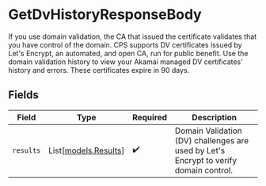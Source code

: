 # GetDvHistoryResponseBody

If you use domain validation, the CA that issued the certificate validates that you have control of the domain. CPS supports DV certificates issued by Let's Encrypt, an automated, and open CA, run for public benefit. Use the domain validation history to view your Akamai managed DV certificates' history and errors. These certificates expire in 90 days.


## Fields

| Field                                                                                 | Type                                                                                  | Required                                                                              | Description                                                                           |
| ------------------------------------------------------------------------------------- | ------------------------------------------------------------------------------------- | ------------------------------------------------------------------------------------- | ------------------------------------------------------------------------------------- |
| `results`                                                                             | List[[models.Results](../models/results.md)]                                          | :heavy_check_mark:                                                                    | Domain Validation (DV) challenges are used by Let's Encrypt to verify domain control. |